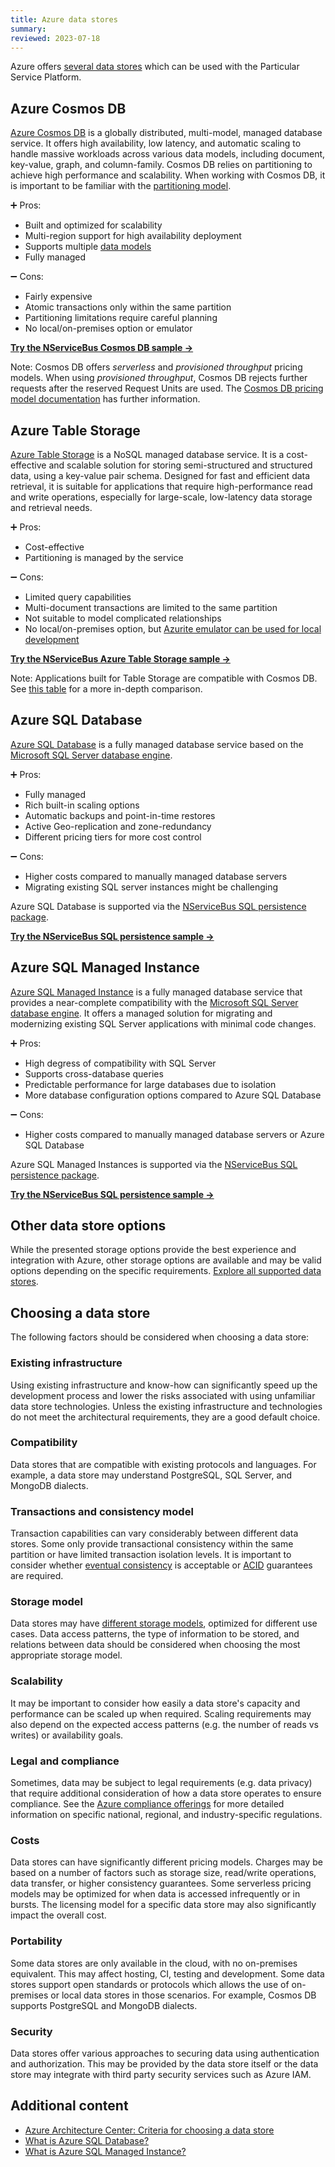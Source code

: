 ```yaml
---
title: Azure data stores
summary:
reviewed: 2023-07-18
---
```


Azure offers [several data stores](https://learn.microsoft.com/en-us/azure/architecture/guide/technology-choices/data-store-decision-tree) which can be used with the Particular Service Platform.

## Azure Cosmos DB

[Azure Cosmos DB](https://learn.microsoft.com/en-us/azure/cosmos-db/introduction) is a globally distributed, multi-model, managed database service. It offers high availability, low latency, and automatic scaling to handle massive workloads across various data models, including document, key-value, graph, and column-family. Cosmos DB relies on partitioning to achieve high performance and scalability. When working with Cosmos DB, it is important to be familiar with the [partitioning model](https://learn.microsoft.com/en-us/azure/cosmos-db/partitioning-overview).

:heavy_plus_sign: Pros:

- Built and optimized for scalability
- Multi-region support for high availability deployment
- Supports multiple [data models](https://learn.microsoft.com/en-us/azure/cosmos-db/choose-api)
- Fully managed

:heavy_minus_sign: Cons:

- Fairly expensive
- Atomic transactions only within the same partition
- Partitioning limitations require careful planning
- No local/on-premises option or emulator

[**Try the NServiceBus Cosmos DB sample →**](/samples/cosmosdb/simple/)

Note: Cosmos DB offers _serverless_ and _provisioned throughput_ pricing models. When using _provisioned throughput_, Cosmos DB rejects further requests after the reserved Request Units are used. The [Cosmos DB pricing model documentation](https://learn.microsoft.com/en-us/azure/cosmos-db/how-pricing-works) has further information.

## Azure Table Storage

[Azure Table Storage](https://learn.microsoft.com/en-us/azure/storage/tables/table-storage-overview) is a NoSQL managed database service. It is a cost-effective and scalable solution for storing semi-structured and structured data, using a key-value pair schema. Designed for fast and efficient data retrieval, it is suitable for applications that require high-performance read and write operations, especially for large-scale, low-latency data storage and retrieval needs.

:heavy_plus_sign: Pros:

- Cost-effective
- Partitioning is managed by the service

:heavy_minus_sign: Cons:

- Limited query capabilities
- Multi-document transactions are limited to the same partition
- Not suitable to model complicated relationships
- No local/on-premises option, but [Azurite emulator can be used for local development](https://learn.microsoft.com/en-us/azure/storage/common/storage-use-azurite)

[**Try the NServiceBus Azure Table Storage sample →**](/samples/azure/azure-table/simple/)

Note: Applications built for Table Storage are compatible with Cosmos DB. See [this table](https://learn.microsoft.com/en-us/azure/cosmos-db/table/support) for a more in-depth comparison.

## Azure SQL Database

[Azure SQL Database](https://azure.microsoft.com/en-us/products/azure-sql/database/) is a fully managed database service based on the [Microsoft SQL Server database engine](https://learn.microsoft.com/en-us/sql/sql-server/?view=sql-server-ver16). 

:heavy_plus_sign: Pros:

- Fully managed
- Rich built-in scaling options
- Automatic backups and point-in-time restores
- Active Geo-replication and zone-redundancy
- Different pricing tiers for more cost control

:heavy_minus_sign: Cons:

- Higher costs compared to manually managed database servers
- Migrating existing SQL server instances might be challenging

Azure SQL Database is supported via the [NServiceBus SQL persistence package](/persistence/sql/).

[**Try the NServiceBus SQL persistence sample →**](/samples/sql-persistence/simple/)

## Azure SQL Managed Instance

[Azure SQL Managed Instance](https://azure.microsoft.com/en-us/products/azure-sql/managed-instance) is a fully managed database service that provides a near-complete compatibility with the [Microsoft SQL Server database engine](https://learn.microsoft.com/en-us/sql/sql-server/?view=sql-server-ver16). It offers a managed solution for migrating and modernizing existing SQL Server applications with minimal code changes.

:heavy_plus_sign: Pros:

- High degress of compatibility with SQL Server
- Supports cross-database queries
- Predictable performance for large databases due to isolation
- More database configuration options compared to Azure SQL Database

:heavy_minus_sign: Cons:

- Higher costs compared to manually managed database servers or Azure SQL Database

Azure SQL Managed Instances is supported via the [NServiceBus SQL persistence package](/persistence/sql/).

[**Try the NServiceBus SQL persistence sample →**](/samples/sql-persistence/simple/)

## Other data store options

While the presented storage options provide the best experience and integration with Azure, other storage options are available and may be valid options depending on the specific requirements. [Explore all supported data stores](/persistence/#supported-persisters).

## Choosing a data store

The following factors should be considered when choosing a data store:

### Existing infrastructure

Using existing infrastructure and know-how can significantly speed up the development process and lower the risks associated with using unfamiliar data store technologies. Unless the existing infrastructure and technologies do not meet the architectural requirements, they are a good default choice.

### Compatibility

Data stores that are compatible with existing protocols and languages. For example, a data store may understand PostgreSQL, SQL Server, and MongoDB dialects.

### Transactions and consistency model

Transaction capabilities can vary considerably between different data stores. Some only provide transactional consistency within the same partition or have limited transaction isolation levels. It is important to consider whether [eventual consistency](https://en.wikipedia.org/wiki/Eventual_consistency) is acceptable or [ACID](https://en.wikipedia.org/wiki/ACID) guarantees are required.

### Storage model

Data stores may have [different storage models](https://learn.microsoft.com/en-us/azure/architecture/guide/technology-choices/data-store-overview), optimized for different use cases. Data access patterns, the type of information to be stored, and relations between data should be considered when choosing the most appropriate storage model.

### Scalability

It may be important to consider how easily a data store's capacity and performance can be scaled up when required. Scaling requirements may also depend on the expected access patterns (e.g. the number of reads vs writes) or availability goals.

### Legal and compliance

Sometimes, data may be subject to legal requirements (e.g. data privacy) that require additional consideration of how a data store operates to ensure compliance. See the [Azure compliance offerings](https://learn.microsoft.com/en-us/compliance/regulatory/offering-home) for more detailed information on specific national, regional, and industry-specific regulations.

### Costs

Data stores can have significantly different pricing models. Charges may be based on a number of factors such as storage size, read/write operations, data transfer, or higher consistency guarantees. Some serverless pricing models may be optimized for when data is accessed infrequently or in bursts. The licensing model for a specific data store may also significantly impact the overall cost.

### Portability

Some data stores are only available in the cloud, with no on-premises equivalent. This may affect hosting, CI, testing and development. Some data stores support open standards or protocols which allows the use of on-premises or local data stores in those scenarios. For example, Cosmos DB supports PostgreSQL and MongoDB dialects.

### Security

Data stores offer various approaches to securing data using authentication and authorization. This may be provided by the data store itself or the data store may integrate with third party security services such as Azure IAM.

## Additional content

- [Azure Architecture Center: Criteria for choosing a data store](https://learn.microsoft.com/en-us/azure/architecture/guide/technology-choices/data-store-considerations)
- [What is Azure SQL Database?](https://learn.microsoft.com/en-us/azure/azure-sql/database/sql-database-paas-overview?view=azuresql)
- [What is Azure SQL Managed Instance?](https://learn.microsoft.com/en-us/azure/azure-sql/managed-instance/sql-managed-instance-paas-overview?view=azuresql)
